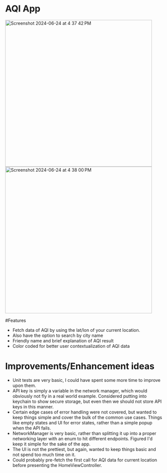 # AQI App
<img width="469" alt="Screenshot 2024-06-24 at 4 37 42 PM" src="https://github.com/mgable1995/AQIApp/assets/24579819/e1c07e72-b1b3-44ac-b722-61b110f570f1">
<img width="469" alt="Screenshot 2024-06-24 at 4 38 00 PM" src="https://github.com/mgable1995/AQIApp/assets/24579819/9cc3ad6f-7b4b-4318-ba7e-9a6711d53e5e">

#Features
- Fetch data of AQI by using the lat/lon of your current location.
- Also have the option to search by city name
- Friendly name and brief explanation of AQI result
- Color coded for better user contextualization of AQI data

# Improvements/Enhancement ideas

- Unit tests are very basic, I could have spent some more time to improve upon them.
- API key is simply a variable in the network manager, which would obviously not fly in a real world example. Considered putting into keychain to show secure storage, but even then we should not store API keys in this manner.
- Certain edge cases of error handling were not covered, but wanted to keep things simple and cover the bulk of the common use cases. Things like empty states and UI for error states, rather than a simple popup when the API fails.
- NetworkManager is very basic, rather than splitting it up into a proper networking layer with an enum to hit different endpoints. Figured I'd keep it simple for the sake of the app.
- The UI is not the prettiest, but again, wanted to keep things basic and not spend too much time on it.
- Could probably pre-fetch the first call for AQI data for current location before presenting the HomeViewController.
